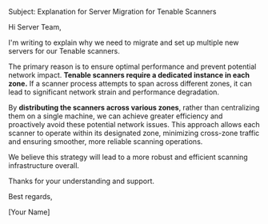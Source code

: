 Subject: Explanation for Server Migration for Tenable Scanners

Hi Server Team,

I'm writing to explain why we need to migrate and set up multiple new servers for our Tenable scanners.

The primary reason is to ensure optimal performance and prevent potential network impact. **Tenable scanners require a dedicated instance in each zone.** If a scanner process attempts to span across different zones, it can lead to significant network strain and performance degradation.

By **distributing the scanners across various zones**, rather than centralizing them on a single machine, we can achieve greater efficiency and proactively avoid these potential network issues. This approach allows each scanner to operate within its designated zone, minimizing cross-zone traffic and ensuring smoother, more reliable scanning operations.

We believe this strategy will lead to a more robust and efficient scanning infrastructure overall.

Thanks for your understanding and support.

Best regards,

[Your Name]

